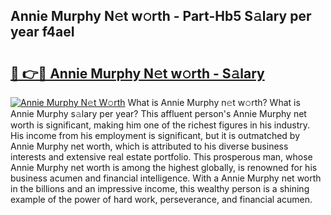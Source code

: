 ## Annie Murphy N𝚎t w𝚘rth - Part-Hb5 S𝚊lary per year f4aeI

# <h2><a href="http://gc2uun.nevu.top/?p=Annie+Murphy">🔗 👉🔴 Annie Murphy N𝚎t w𝚘rth - S𝚊lary</a></h2>

[![Annie Murphy N𝚎t W𝚘rth](https://i.imgur.com/Oavwk0R.jpeg)](http://gc2uun.nevu.top/?p=Annie+Murphy)
What is Annie Murphy n𝚎t w𝚘rth? What is Annie Murphy s𝚊lary per year?
This affluent person's Annie Murphy net worth is significant, making him one of the richest figures in his industry. His income from his employment is significant, but it is outmatched by Annie Murphy net worth, which is attributed to his diverse business interests and extensive real estate portfolio. This prosperous man, whose Annie Murphy net worth is among the highest globally, is renowned for his business acumen and financial intelligence. With a Annie Murphy net worth in the billions and an impressive income, this wealthy person is a shining example of the power of hard work, perseverance, and financial acumen.
